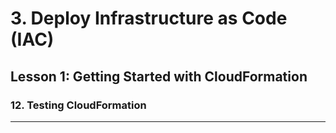# 3. Deploy Infrastructure as Code (IAC)

## Lesson 1: Getting Started with CloudFormation 


### 12. Testing CloudFormation

___

